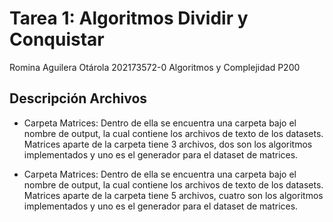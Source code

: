 # Tarea 1: Algoritmos Dividir y Conquistar

Romina Aguilera Otárola
202173572-0
Algoritmos y Complejidad P200

## Descripción Archivos
- Carpeta Matrices: Dentro de ella se encuentra una carpeta bajo el nombre de output, la cual contiene los archivos de texto de los datasets. Matrices aparte de la carpeta tiene 3 archivos, dos son los algoritmos implementados y uno es el generador para el dataset de matrices. 

- Carpeta Matrices: Dentro de ella se encuentra una carpeta bajo el nombre de output, la cual contiene los archivos de texto de los datasets. Matrices aparte de la carpeta tiene 5 archivos, cuatro son los algoritmos implementados y uno es el generador para el dataset de matrices. 

